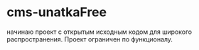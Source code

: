 # cms-unatkaFree
начинаю проект с открытым исходным кодом для широкого распространения. Проект ограничен по функционалу.
